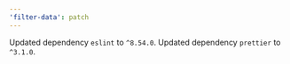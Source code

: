 ```yaml
---
'filter-data': patch
---
```


Updated dependency `eslint` to `^8.54.0`.
Updated dependency `prettier` to `^3.1.0`.
